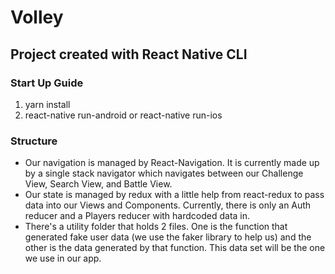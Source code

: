 # Volley 

## Project created with React Native CLI

### Start Up Guide
1) yarn install 
2) react-native run-android or react-native run-ios

### Structure

- Our navigation is managed by React-Navigation. It is currently made up by a single stack navigator which navigates between our 
  Challenge View, Search View, and Battle View.
- Our state is managed by redux with a little help from react-redux to pass data into our Views and Components. 
  Currently, there is only an Auth reducer and a Players reducer with hardcoded data in. 
- There's a utility folder that holds 2 files. One is the function that generated fake user data (we use the faker library to help us)
  and the other is the data generated by that function. This data set will be the one we use in our app.
